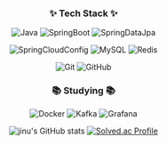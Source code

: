 <h3 align="center">✨ Tech Stack ✨</h3>
<div align="center">
  
![Java](https://img.shields.io/badge/java-007396?style=for-the-badge&logo=java&logoColor=white)
![SpringBoot](https://img.shields.io/badge/springboot-6DB33F.svg?&style=for-the-badge&logo=springboot&logoColor=white)
![SpringDataJpa](https://img.shields.io/badge/Spring%20Data%20JPA-6DB33F?style=for-the-badge&logo=spring&logoColor=white)

![SpringCloudConfig](https://img.shields.io/badge/Spring%20Cloud%20Config-6DB33F?style=for-the-badge&logo=spring&logoColor=white)
![MySQL](https://img.shields.io/badge/MySQL-4479A1.svg?&style=for-the-badge&logo=MySQL&logoColor=white)
![Redis](https://img.shields.io/badge/Redis-DC382D?style=for-the-badge&logoColor=white)

![Git](https://img.shields.io/badge/git-F05032.svg?&style=for-the-badge&logo=git&logoColor=white)
![GitHub](https://img.shields.io/badge/github-181717.svg?&style=for-the-badge&logo=github&logoColor=white)

</div>

<h3 align="center">📚 Studying 📚</h3>
<div align="center">
  
![Docker](https://img.shields.io/badge/docker-2496ED.svg?&style=for-the-badge&logo=docker&logoColor=white)
![Kafka](https://img.shields.io/badge/apachekafka-231F20.svg?&style=for-the-badge&logo=apachekafka&logoColor=white)
![Grafana](https://img.shields.io/badge/grafana-F46800.svg?&style=for-the-badge&logo=grafana&logoColor=white)

</div>


<div align="center">
  
![jinu's GitHub stats](https://github-readme-stats.vercel.app/api?username=jinu-ahn&show_icons=true&theme=radical)
[![Solved.ac Profile](http://mazassumnida.wtf/api/v2/generate_badge?boj=dkswlsdn98)](https://solved.ac/dkswlsdn98/)
</div>
